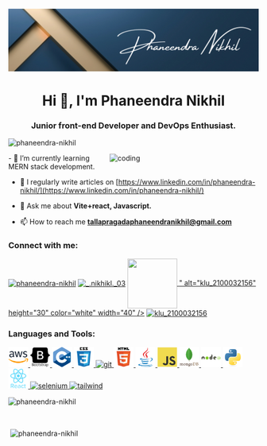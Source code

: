 ![logo](https://github.com/phaneendra-nikhil/phaneendra-nikhil/blob/main/github%20banner.png)
<h1 align="center">Hi 👋, I'm Phaneendra Nikhil</h1>
<h3 align="center">Junior front-end Developer and DevOps Enthusiast.</h3>

<p align="left"> <img src="https://komarev.com/ghpvc/?username=phaneendra-nikhil&label=Profile%20views&color=0e75b6&style=flat" alt="phaneendra-nikhil" /> </p>
<img align="right" alt="coding" width="300" src="https://cdn.dribbble.com/users/1292677/screenshots/6139167/avento.gif"></img>
- 🌱 I’m currently learning MERN stack development. 

- 📝 I regularly write articles on [https://www.linkedin.com/in/phaneendra-nikhil/](https://www.linkedin.com/in/phaneendra-nikhil/)

- 💬 Ask me about **Vite+react, Javascript.**

- 📫 How to reach me **tallapragadaphaneendranikhil@gmail.com**


<h3 align="left">Connect with me:</h3>
<p align="left">
<a href="https://linkedin.com/in/phaneendra-nikhil" target="blank"><img align="center" src="https://raw.githubusercontent.com/rahuldkjain/github-profile-readme-generator/master/src/images/icons/Social/linked-in-alt.svg" alt="phaneendra-nikhil" height="30" width="40" /></a>
<a href="https://instagram.com/_.nikhikl._03" target="blank"><img align="center" src="https://raw.githubusercontent.com/rahuldkjain/github-profile-readme-generator/master/src/images/icons/Social/instagram.svg" alt="_.nikhikl._03" height="30" width="40" /></a>
<a href="https://www.codechef.com/users/klu_2100032156" target="blank"><img align="center" src="<svg xmlns="http://www.w3.org/2000/svg" x="0px" y="0px" width="100" height="100" viewBox="0 0 48 48">
<path fill="#5d4037" d="M34.809,32.711L34.809,32.711c1.016,0.306,1.952,0.833,2.74,1.543 c0.133,0.085,0.219,0.228,0.23,0.386c0,0.235-0.175,0.466-0.536,0.686c-0.648,0.434-1.273,0.9-1.873,1.398 c-0.592,0.483-1.212,0.93-1.858,1.337c-0.083,0.044-0.176,0.068-0.27,0.07c-0.132,0.002-0.26-0.048-0.356-0.14 c-0.184-0.16-0.203-0.438-0.043-0.622c0.004-0.005,0.009-0.01,0.013-0.014c0.202-0.26,0.465-0.467,0.766-0.601 c0.354-0.194,0.689-0.421,1.002-0.676c0.501-0.381,0.801-0.636,1.002-0.751c0.396-0.2,0.601-0.341,0.601-0.426 c0.004-0.018,0.004-0.037,0-0.055c-0.247-0.407-0.63-0.712-1.082-0.862c-0.446-0.125-0.902-0.26-1.357-0.401 c-0.456-0.114-0.869-0.355-1.192-0.696c-0.01-0.031-0.01-0.064,0-0.095c0.016-0.142,0.086-0.273,0.195-0.366 c0.09-0.112,0.222-0.182,0.366-0.195c0.073-0.01,0.147-0.01,0.22,0c0.268,0.015,0.532,0.079,0.776,0.19l0.726,0.316 M13.465,32.28 c0.181-0.003,0.358,0.055,0.501,0.165c0.12,0.092,0.192,0.234,0.195,0.386c0.001,0.108-0.043,0.211-0.12,0.286 c-0.54,0.476-1.173,0.836-1.858,1.057c-0.69,0.22-1.3,0.638-1.753,1.202c0.646,0.375,1.316,0.71,2.004,1.002l2.074,0.912 c0.161,0.064,0.263,0.223,0.255,0.396c0.03,0.235-0.072,0.468-0.265,0.606c-0.19,0.157-0.43,0.242-0.676,0.24 c-0.1,0-0.199-0.02-0.291-0.06c-0.141-0.138-0.292-0.265-0.451-0.381c-1.202-0.668-2.488-1.292-3.857-1.873 c-0.135-0.055-0.275-0.11-0.411-0.155c-0.151-0.061-0.263-0.192-0.301-0.351c0.006-0.42,0.188-0.817,0.501-1.097 c0.644-0.469,1.342-0.859,2.079-1.162c0.743-0.297,1.444-0.692,2.084-1.172H13.465z"></path><path fill="#5d4037" d="M22.051,32.24c-0.171-0.265-0.384-0.5-0.631-0.696c-0.198-0.138-0.435-0.21-0.676-0.205 c-0.081-0.002-0.161,0.013-0.235,0.045l-1.503,0.501c-0.096,0.03-0.195,0.043-0.296,0.04c-0.178,0.013-0.355-0.037-0.501-0.14 c-0.182-0.158-0.336-0.346-0.456-0.556l-0.416,0.281c0.176,0.295,0.403,0.556,0.671,0.771c0.211,0.132,0.457,0.197,0.706,0.185 c0.127-0.001,0.254-0.02,0.376-0.055l1.388-0.501c0.094-0.036,0.194-0.055,0.296-0.055c0.152-0.01,0.304,0.031,0.431,0.115 c0.175,0.143,0.327,0.312,0.451,0.501l0.396-0.22"></path><path fill="#5d4037" fill-rule="evenodd" d="M32.289,40.61c0.761,4.558-4.809,5.009-7.098,2.95 c-1.583-1.413-1.137-3.381,1.132-3.256C28.327,40.41,29.494,42.984,32.289,40.61" clip-rule="evenodd"></path><path fill="#5d4037" fill-rule="evenodd" d="M15.364,40.61c-0.761,4.558,4.809,5.009,7.098,2.95 c1.583-1.413,1.137-3.381-1.132-3.256C19.326,40.41,18.159,42.984,15.364,40.61" clip-rule="evenodd"></path><path fill="#5d4037" d="M20.839,33.998c-0.279-0.184-0.608-0.276-0.942-0.265c-0.404-0.015-0.798,0.129-1.097,0.401 c-0.338,0.332-0.482,0.814-0.381,1.277c0.049,0.436,0.223,0.848,0.501,1.187c0.236,0.316,0.607,0.502,1.002,0.501 c0.258-0.004,0.511-0.073,0.736-0.2c0.451-0.27,0.671-0.781,0.671-1.548C21.387,34.848,21.206,34.347,20.839,33.998z M19.877,35.811c-0.277,0-0.501-0.224-0.501-0.501s0.224-0.501,0.501-0.501s0.501,0.224,0.501,0.501S20.154,35.811,19.877,35.811z"></path><path fill="#5d4037" d="M24.195,39.914c0.139,0.001,0.276-0.025,0.406-0.075c0.124-0.048,0.242-0.112,0.351-0.19 c0.102-0.082,0.198-0.173,0.286-0.27c0.083-0.093,0.156-0.194,0.22-0.301c0.061-0.094,0.115-0.193,0.16-0.296 c0.035-0.074,0.064-0.151,0.085-0.23v-0.045c-0.01-0.014-0.019-0.029-0.025-0.045l0,0c-0.13,0.2-0.293,0.378-0.481,0.526 c-0.144,0.136-0.314,0.24-0.501,0.306c-0.188,0.065-0.387,0.097-0.586,0.095c-0.17,0.003-0.339-0.021-0.501-0.07 c-0.139-0.044-0.269-0.112-0.386-0.2c-0.117-0.094-0.223-0.202-0.316-0.321c-0.097-0.13-0.18-0.269-0.25-0.416l0,0 c-0.011,0.011-0.02,0.025-0.025,0.04c0,0,0,0.03,0,0.04c0.068,0.192,0.156,0.376,0.26,0.551c0.094,0.168,0.212,0.322,0.351,0.456 c0.124,0.13,0.27,0.236,0.431,0.316c0.159,0.067,0.329,0.104,0.501,0.11"></path><path fill="#5d4037" d="M28.613,33.968c-0.278-0.185-0.607-0.28-0.942-0.27c-0.405-0.014-0.799,0.132-1.097,0.406 c-0.336,0.333-0.478,0.815-0.376,1.277c0.046,0.436,0.22,0.85,0.501,1.187c0.236,0.315,0.608,0.501,1.002,0.501 c0.258-0.004,0.512-0.073,0.736-0.2c0.493-0.352,0.752-0.947,0.676-1.548C29.089,34.644,28.928,34.188,28.613,33.968z M27.511,35.867c-0.277,0-0.501-0.224-0.501-0.501s0.224-0.501,0.501-0.501s0.501,0.224,0.501,0.501S27.787,35.867,27.511,35.867z"></path><radialGradient id="wjR_Oe2ayoe3fGfJhyhbca_LnZMjt9rZC3d_gr1" cx="20.66" cy="13.128" r="18.437" gradientUnits="userSpaceOnUse"><stop offset="0" stop-color="#fafafb"></stop><stop offset=".293" stop-color="#f6f7f8"></stop><stop offset=".566" stop-color="#ebecee"></stop><stop offset=".832" stop-color="#d8dcdf"></stop><stop offset="1" stop-color="#c8cdd1"></stop></radialGradient><path fill="url(#wjR_Oe2ayoe3fGfJhyhbca_LnZMjt9rZC3d_gr1)" d="M38.519,9.951c-0.113-0.175-0.224-0.354-0.339-0.518c-0.092-0.132-0.186-0.252-0.279-0.377	c-0.137-0.184-0.275-0.367-0.414-0.537c-0.083-0.102-0.167-0.196-0.251-0.293c-0.155-0.178-0.309-0.351-0.465-0.513	C36.7,7.64,36.63,7.57,36.559,7.5c-0.181-0.18-0.363-0.35-0.546-0.51c-0.043-0.037-0.085-0.075-0.128-0.111	c-2.281-1.946-4.592-2.44-6.076-2.765l-0.821-0.185c-3.005-0.576-5.53-0.867-8.09-0.501c-1.008,0.219-1.982,0.573-2.895,1.052	c-1.257,0.571-2.565,1.162-3.827,1.252c-1.321,0.341-2.468,1.162-3.216,2.304l-0.14,0.2c-0.671,1.403-0.847,2.992-0.501,4.508	c0.276,0.902,0.616,1.783,0.937,2.63c0.736,1.727,1.269,3.534,1.588,5.385c0.332,0.658,0.591,1.35,0.771,2.064	c0.426,1.483,0.912,3.151,2.229,4.448h0.035c0.011-0.005,0.022-0.009,0.033-0.014c0.003,0.003,0.005,0.006,0.008,0.009	c1.14-0.54,2.24-0.902,3.307-1.124c0.15-0.031,0.298-0.053,0.446-0.078c0.18-0.031,0.36-0.063,0.538-0.087	c0.289-0.037,0.576-0.064,0.861-0.081c0.025-0.002,0.05-0.005,0.075-0.006c3.649-0.2,6.912,1.133,10.1,2.433l0.575,0.238	c0.018-0.008,0.035-0.029,0.053-0.039c0.01,0.004,0.019,0.008,0.029,0.012c0.781-0.341,1.177-2.965,1.703-5.41	c1.893-4.333,6.126-7.514,5.871-11.521C39.169,10.996,38.846,10.459,38.519,9.951z"></path><radialGradient id="wjR_Oe2ayoe3fGfJhyhbcb_LnZMjt9rZC3d_gr2" cx="11.72" cy="7.271" r=".104" gradientUnits="userSpaceOnUse"><stop offset="0" stop-color="#fafafb"></stop><stop offset=".293" stop-color="#f6f7f8"></stop><stop offset=".566" stop-color="#ebecee"></stop><stop offset=".832" stop-color="#d8dcdf"></stop><stop offset="1" stop-color="#c8cdd1"></stop></radialGradient><path fill="url(#wjR_Oe2ayoe3fGfJhyhbcb_LnZMjt9rZC3d_gr2)" d="M11.824,7.213c-0.052,0.051-0.112,0.094-0.162,0.148C11.712,7.307,11.772,7.264,11.824,7.213z"></path><radialGradient id="wjR_Oe2ayoe3fGfJhyhbcc_LnZMjt9rZC3d_gr3" cx="11.041" cy="8.123" r=".101" gradientUnits="userSpaceOnUse"><stop offset="0" stop-color="#fafafb"></stop><stop offset=".293" stop-color="#f6f7f8"></stop><stop offset=".566" stop-color="#ebecee"></stop><stop offset=".832" stop-color="#d8dcdf"></stop><stop offset="1" stop-color="#c8cdd1"></stop></radialGradient><path fill="url(#wjR_Oe2ayoe3fGfJhyhbcc_LnZMjt9rZC3d_gr3)" d="M11.122,8.056c-0.04,0.059-0.089,0.11-0.127,0.171l0.061-0.086	C11.076,8.111,11.102,8.086,11.122,8.056z"></path><radialGradient id="wjR_Oe2ayoe3fGfJhyhbcd_LnZMjt9rZC3d_gr4" cx="31.824" cy="28.562" r=".004" gradientUnits="userSpaceOnUse"><stop offset="0" stop-color="#fafafb"></stop><stop offset=".293" stop-color="#f6f7f8"></stop><stop offset=".566" stop-color="#ebecee"></stop><stop offset=".832" stop-color="#d8dcdf"></stop><stop offset="1" stop-color="#c8cdd1"></stop></radialGradient><polygon fill="url(#wjR_Oe2ayoe3fGfJhyhbcd_LnZMjt9rZC3d_gr4)" points="31.829,28.563 31.822,28.561 31.819,28.563"></polygon><linearGradient id="wjR_Oe2ayoe3fGfJhyhbce_LnZMjt9rZC3d_gr5" x1="16.012" x2="29.033" y1="26.093" y2="26.476" gradientUnits="userSpaceOnUse"><stop offset="0" stop-color="#f44f5a"></stop><stop offset=".443" stop-color="#ee3d4a"></stop><stop offset="1" stop-color="#e52030"></stop></linearGradient><path fill="url(#wjR_Oe2ayoe3fGfJhyhbce_LnZMjt9rZC3d_gr5)" d="M31.473,26.384c-0.007-0.089-0.044-0.18-0.071-0.27c0-0.001-0.001-0.003-0.001-0.004	c-0.337-1.099-2.136-2.252-4.586-2.876c-0.135-0.036-0.273-0.053-0.409-0.084c-0.006-0.001-0.012-0.002-0.018-0.004	c-0.585-0.134-1.176-0.224-1.771-0.277c-0.036-0.003-0.072-0.007-0.108-0.01c-0.338-0.027-0.675-0.044-1.014-0.044	c-0.298-0.002-0.597,0.003-0.895,0.023c-0.133,0.009-0.265,0.022-0.397,0.035c-0.311,0.031-0.62,0.073-0.926,0.13	c-0.107,0.018-0.215,0.024-0.322,0.045c-2.018,0.371-3.797,1.551-4.924,3.266l0.065,2.65v0.04h0.03	c1.741-0.997,3.667-1.628,5.66-1.853c3.171-0.286,6.417,0.681,9.587,2.895h0.03v-0.05C31.616,28.803,31.64,27.584,31.473,26.384z"></path><path fill="#f9f9fa" fill-rule="evenodd" d="M12.975,7.881c-0.341,1.733,1.202,7.203,0.701,10.073	c-0.26-1.503-1.222-4.508-1.182-6.176c-0.461-1.002-0.927-2.229-1.438-2.7S12.113,6.158,13,7.881" clip-rule="evenodd"></path><path fill="#c1cbd7" d="M16.476,25.493L16.476,25.493c-2.004-2.364-2.855-6.437-3.556-9.868	c-0.556-2.725-1.032-5.049-1.949-5.78l0,0c-0.109-0.148-0.182-0.319-0.21-0.501c-0.032-0.347,0.039-0.696,0.205-1.002	C11.124,8,11.367,7.705,11.672,7.485c0.193-0.133,0.414-0.218,0.646-0.25V7.28c-0.231,0.032-0.45,0.117-0.641,0.25	c-0.202,0.253-0.383,0.523-0.541,0.806c-0.451,0.902,0.501,0.857,0.857,1.347c0.927,0.746,1.002,3.196,1.563,5.931	c0.701,3.426,0.932,7.489,2.94,9.843l0,0l0,0l-0.03,0.035"></path><path fill="#f9f9fa" fill-rule="evenodd" d="M16.401,7.175c-0.346,1.728,0.536,5.705,0,8.58	c-0.26-1.503-1.222-4.508-1.182-6.171c-0.466-1.002-1.002-2.164-1.347-2.76s1.237-1.257,2.505,0.351" clip-rule="evenodd"></path><path fill="#c1cbd7" d="M15.73,6.564c-0.278-0.233-0.65-0.318-1.002-0.23c-0.138,0.015-0.27,0.063-0.386,0.14	c-0.102,0.067-0.171,0.175-0.19,0.296c0,0.18-0.14,0.21,0,0.546l0,0c1.122,1.503,2.004,4.042,2.214,6.722	c0.301,3.401-0.095,7.168,2.159,9.838l-0.035,0.03c-2.264-2.685-2.6-6.457-2.895-9.863c-0.24-2.675-0.456-5.129-1.568-6.637l0,0	c-0.189-0.211-0.285-0.489-0.265-0.771c0.022-0.132,0.096-0.249,0.205-0.326c0.123-0.086,0.266-0.138,0.416-0.15	c0.479-0.038,0.956,0.093,1.347,0.371l-0.03,0.035"></path><path fill="#f9f9fa" d="M21.911,4.129c1.042,1.738-0.872,9.562-1.222,14.476c-0.03,0.416-3.697-16.224,1.212-14.476"></path><path fill="#c1cbd7" d="M21.475,22.943c-1.475-4.089-2.37-8.365-2.66-12.703c-0.113-1.435,0.002-2.879,0.341-4.278	c0.326-1.112,0.897-1.843,1.783-1.974c0.324-0.042,0.652-0.018,0.967,0.07v0.045c-0.319-0.059-0.647-0.049-0.962,0.03	c-0.741,0.17-0.651,0.631-1.137,1.678c-0.379,1.346-0.502,2.751-0.361,4.142c0.631,4.127,1.408,9.758,2.079,12.958H21.49"></path><path fill="#c1cbd7" d="M24.931,22.678c-0.05-0.336-0.095-0.676-0.145-1.002c-0.771-5.59-1.718-12.402,1.598-17.296	h0.04c-1.357,3.622-1.543,10.519-1.703,12.743c-0.07,0.962,0.04,3.005,0.115,4.508c0.045,0.346,0.1,0.686,0.145,1.027h-0.05"></path><path fill="#c1cbd7" d="M28.528,23.394c0.115-2.885,0.421-6.261,0.701-9.187c0.696-3.687,2.57-5.43,3.061-9.157	V5.006c-1.69,2.827-2.813,5.956-3.306,9.212c-0.457,3.036-0.597,6.112-0.416,9.177h-0.05"></path><g><path fill="#c1cbd7" d="M37.218,9.429c-1.503,4.628-3.276,9.152-5.079,13.73C32.189,17.098,35.435,9.804,37.218,9.429"></path><path fill="#c1cbd7" d="M31.258,25.197c0.791-0.821,0.847-2.084,0.917-3.551c-0.017-1.501,0.251-2.992,0.791-4.393 c0-0.06,0.045-0.155,0.08-0.286c0.441-1.528,2.199-7.684,4.248-7.574v0.045c-1.608-0.06-3.657,6.011-4.142,7.549 c-0.035,0.125-0.045,0.205-0.065,0.27l0,0c-0.576,1.503-0.611,3.005-0.801,4.378c-0.065,1.473-0.19,2.745-1.002,3.576h-0.03"></path></g>
</svg>" alt="klu_2100032156" height="30" color="white" width="40" /></a>
<a href="https://www.leetcode.com/klu_2100032156" target="blank"><img align="center" src="https://raw.githubusercontent.com/rahuldkjain/github-profile-readme-generator/master/src/images/icons/Social/leet-code.svg" alt="klu_2100032156" height="30" width="40" /></a>
</p>

<h3 align="left">Languages and Tools:</h3>
<p align="left"> <a href="https://aws.amazon.com" target="_blank" rel="noreferrer"> <img src="https://raw.githubusercontent.com/devicons/devicon/master/icons/amazonwebservices/amazonwebservices-original-wordmark.svg" alt="aws" width="40" height="40"/> </a> <a href="https://getbootstrap.com" target="_blank" rel="noreferrer"> <img src="https://raw.githubusercontent.com/devicons/devicon/master/icons/bootstrap/bootstrap-plain-wordmark.svg" alt="bootstrap" width="40" height="40"/> </a> <a href="https://www.w3schools.com/cpp/" target="_blank" rel="noreferrer"> <img src="https://raw.githubusercontent.com/devicons/devicon/master/icons/cplusplus/cplusplus-original.svg" alt="cplusplus" width="40" height="40"/> </a> <a href="https://www.w3schools.com/css/" target="_blank" rel="noreferrer"> <img src="https://raw.githubusercontent.com/devicons/devicon/master/icons/css3/css3-original-wordmark.svg" alt="css3" width="40" height="40"/> </a> <a href="https://git-scm.com/" target="_blank" rel="noreferrer"> <img src="https://www.vectorlogo.zone/logos/git-scm/git-scm-icon.svg" alt="git" width="40" height="40"/> </a> <a href="https://www.w3.org/html/" target="_blank" rel="noreferrer"> <img src="https://raw.githubusercontent.com/devicons/devicon/master/icons/html5/html5-original-wordmark.svg" alt="html5" width="40" height="40"/> </a> <a href="https://www.java.com" target="_blank" rel="noreferrer"> <img src="https://raw.githubusercontent.com/devicons/devicon/master/icons/java/java-original.svg" alt="java" width="40" height="40"/> </a> <a href="https://developer.mozilla.org/en-US/docs/Web/JavaScript" target="_blank" rel="noreferrer"> <img src="https://raw.githubusercontent.com/devicons/devicon/master/icons/javascript/javascript-original.svg" alt="javascript" width="40" height="40"/> </a> <a href="https://www.mongodb.com/" target="_blank" rel="noreferrer"> <img src="https://raw.githubusercontent.com/devicons/devicon/master/icons/mongodb/mongodb-original-wordmark.svg" alt="mongodb" width="40" height="40"/> </a> <a href="https://nodejs.org" target="_blank" rel="noreferrer"> <img src="https://raw.githubusercontent.com/devicons/devicon/master/icons/nodejs/nodejs-original-wordmark.svg" alt="nodejs" width="40" height="40"/> </a> <a href="https://www.python.org" target="_blank" rel="noreferrer"> <img src="https://raw.githubusercontent.com/devicons/devicon/master/icons/python/python-original.svg" alt="python" width="40" height="40"/> </a> <a href="https://reactjs.org/" target="_blank" rel="noreferrer"> <img src="https://raw.githubusercontent.com/devicons/devicon/master/icons/react/react-original-wordmark.svg" alt="react" width="40" height="40"/> </a> <a href="https://www.selenium.dev" target="_blank" rel="noreferrer"> <img src="https://raw.githubusercontent.com/detain/svg-logos/780f25886640cef088af994181646db2f6b1a3f8/svg/selenium-logo.svg" alt="selenium" width="40" height="40"/> </a> <a href="https://tailwindcss.com/" target="_blank" rel="noreferrer"> <img src="https://www.vectorlogo.zone/logos/tailwindcss/tailwindcss-icon.svg" alt="tailwind" width="40" height="40"/> </a> </p>
 


<p><img align="center" width="400" src="https://github-readme-streak-stats.herokuapp.com/?user=phaneendra-nikhil&" alt="phaneendra-nikhil" /></p> <br>
<p>&nbsp;<img  align="center" width="400" src="https://github-readme-stats.vercel.app/api?username=phaneendra-nikhil&show_icons=true&locale=en" alt="phaneendra-nikhil" /></p>


